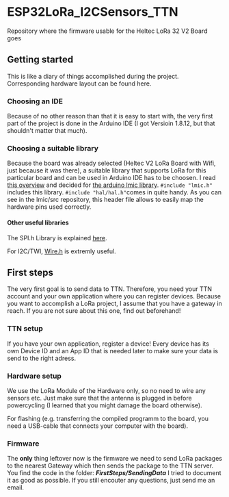 # ESP32LoRa_I2CSensors_TTN
Repository where the firmware usable for the Heltec LoRa 32 V2 Board goes

## Getting started
This is like a diary of things accomplished during the project.
Corresponding hardware layout can be found here.

### Choosing an IDE
Because of no other reason than that it is easy to start with, the very first part of the project is done in the Arduino IDE (I got Versioin 1.8.12, but that shouldn't matter that much).

### Choosing a suitable library
Because the board was already selected (Heltec V2 LoRa Board with Wifi, just because it was there), a suitable library that supports LoRa for this particular board and can be used in Arduino IDE has to be choosen. I read [this overview](https://www.thethingsnetwork.org/forum/t/overview-of-lorawan-libraries-howto/24692) and decided for [the arduino lmic library](https://github.com/matthijskooijman/arduino-lmic).
`#include "lmic.h"` includes this library.
`#include "hal/hal.h"`comes in quite handy. As you can see in the lmic/src repository, this header file allows to easily map the hardware pins used correctly.

#### Other useful libraries
The SPI.h Library is explained [here](https://www.arduino.cc/en/Reference/SPI). 

For I2C/TWI, [Wire.h](https://www.arduino.cc/en/reference/wire) is extremly useful.

## First steps
The very first goal is to send data to TTN. Therefore, you need your TTN account and your own application where you can register devices. Because you want to accomplish a LoRa project, I assume that you have a gateway in reach. If you are not sure about this one, find out beforehand!

### TTN setup
If you have your own application, register a device! Every device has its own Device ID and an App ID that is needed later to make sure your data is send to the right adress. 

### Hardware setup
We use the LoRa Module of the Hardware only, so no need to wire any sensors etc. Just make sure that the antenna is plugged in before powercycling (I learned that you might damage the board otherwise). 

For flashing (e.g. transferring the compiled programm to the board, you need a USB-cable that connects your computer with the board).

### Firmware
The **only** thing leftover now is the firmware we need to send LoRa packages to the nearest Gateway which then sends the package to the TTN server.
You find the code in the folder: ***FirstSteps/SendingData*** I tried to document it as good as possible. If you still encouter any questions, just send me an email.
